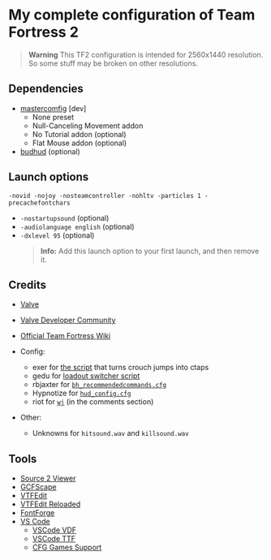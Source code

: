 # My complete configuration of Team Fortress 2

> **Warning**
> This TF2 configuration is intended for 2560x1440 resolution. So some stuff may be broken on other resolutions.

## Dependencies

- [mastercomfig](https://github.com/mastercomfig/mastercomfig) [dev]
  - None preset
  - Null-Canceling Movement addon
  - No Tutorial addon (optional)
  - Flat Mouse addon (optional)
- [budhud](https://github.com/qkeitoe/budhud) (optional)

## Launch options

    -novid -nojoy -nosteamcontroller -nohltv -particles 1 -precachefontchars

- `-nostartupsound` (optional)
- `-audiolanguage english` (optional)
- `-dxlevel 95` (optional)
  > **Info:** Add this launch option to your first launch, and then remove it.

## Credits

- [Valve](https://www.valvesoftware.com/en/)

- [Valve Developer Community](https://developer.valvesoftware.com/wiki/Main_Page)

- [Official Team Fortress Wiki](https://wiki.teamfortress.com/wiki/Main_Page)

- Config:

  - exer for [the script](https://discord.com/channels/373855931169243146/373855931169243149/1372915987401408603) that turns crouch jumps into ctaps
  - gedu for [loadout switcher script](https://www.teamfortress.tv/post/882069/resupply-bind-for-different-loadouts)
  - rbjaxter for [`bh_recommendedcommands.cfg`](https://github.com/rbjaxter/budhud/blob/master/cfg/bh_recommendedcommands.cfg)
  - Hypnotize for [`hud_config.cfg`](https://github.com/Hypnootize/hypnotizehud/blob/master/resource/dev/hud_config.cfg)
  - riot for [`wj`](https://www.youtube.com/watch?v=LBmxSPiP3To) (in the comments section)

- Other:

  - Unknowns for `hitsound.wav` and `killsound.wav`

## Tools

- [Source 2 Viewer](https://github.com/ValveResourceFormat/ValveResourceFormat)
- [GCFScape](https://developer.valvesoftware.com/wiki/Ru/GCFScape)
- [VTFEdit](https://developer.valvesoftware.com/wiki/VTFEdit)
- [VTFEdit Reloaded](https://github.com/Sky-rym/VTFEdit-Reloaded)
- [FontForge](https://fontforge.org/en-US/)
- [VS Code](https://code.visualstudio.com/)
  - [VSCode VDF](https://github.com/cooolbros/vscode-vdf)
  - [VSCode TTF](https://github.com/cooolbros/vscode-ttf)
  - [CFG Games Support](https://github.com/joelcancela/VSCode-cfg-support)
